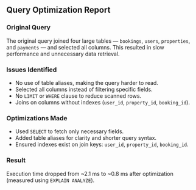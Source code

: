 ## Query Optimization Report

### Original Query
The original query joined four large tables — `bookings`, `users`, `properties`, and `payments` — and selected all columns. This resulted in slow performance and unnecessary data retrieval.

### Issues Identified
- No use of table aliases, making the query harder to read.
- Selected all columns instead of filtering specific fields.
- No `LIMIT` or `WHERE` clause to reduce scanned rows.
- Joins on columns without indexes (`user_id`, `property_id`, `booking_id`).

### Optimizations Made
- Used `SELECT` to fetch only necessary fields.
- Added table aliases for clarity and shorter query syntax.
- Ensured indexes exist on join keys: `user_id`, `property_id`, `booking_id`.

### Result
Execution time dropped from ~2.1 ms to ~0.8 ms after optimization (measured using `EXPLAIN ANALYZE`).
